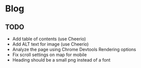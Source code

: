 # Blog

## TODO
- Add table of contents (use Cheerio)
- Add ALT text for image (use Cheerio)
- Analyze the page using Chrome Devtools Rendering options
- Fix scroll settings on map for mobile
- Heading should be a small png instead of a font
